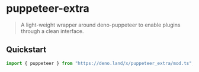 # puppeteer-extra

> A light-weight wrapper around deno-puppeteer to enable plugins through a clean
> interface.

## Quickstart

```typescript
import { puppeteer } from "https://deno.land/x/puppeteer_extra/mod.ts";
```
